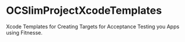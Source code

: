 # OCSlimProjectXcodeTemplates
Xcode Templates for Creating Targets for Acceptance Testing you Apps using Fitnesse.
